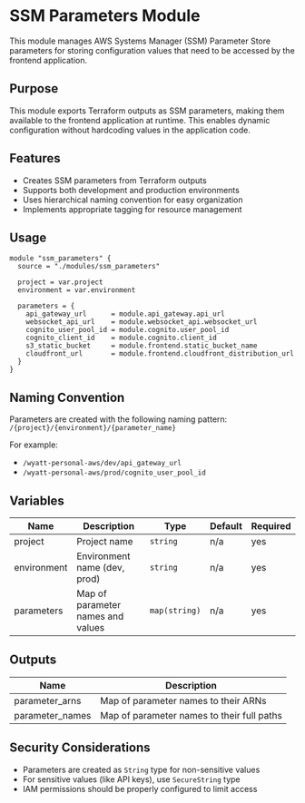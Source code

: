 # SSM Parameters Module

This module manages AWS Systems Manager (SSM) Parameter Store parameters for storing configuration values that need to be accessed by the frontend application.

## Purpose

This module exports Terraform outputs as SSM parameters, making them available to the frontend application at runtime. This enables dynamic configuration without hardcoding values in the application code.

## Features

- Creates SSM parameters from Terraform outputs
- Supports both development and production environments
- Uses hierarchical naming convention for easy organization
- Implements appropriate tagging for resource management

## Usage

```hcl
module "ssm_parameters" {
  source = "./modules/ssm_parameters"

  project = var.project
  environment = var.environment

  parameters = {
    api_gateway_url      = module.api_gateway.api_url
    websocket_api_url    = module.websocket_api.websocket_url
    cognito_user_pool_id = module.cognito.user_pool_id
    cognito_client_id    = module.cognito.client_id
    s3_static_bucket     = module.frontend.static_bucket_name
    cloudfront_url       = module.frontend.cloudfront_distribution_url
  }
}
```

## Naming Convention

Parameters are created with the following naming pattern:
`/{project}/{environment}/{parameter_name}`

For example:
- `/wyatt-personal-aws/dev/api_gateway_url`
- `/wyatt-personal-aws/prod/cognito_user_pool_id`

## Variables

| Name | Description | Type | Default | Required |
|------|-------------|------|---------|----------|
| project | Project name | `string` | n/a | yes |
| environment | Environment name (dev, prod) | `string` | n/a | yes |
| parameters | Map of parameter names and values | `map(string)` | n/a | yes |

## Outputs

| Name | Description |
|------|-------------|
| parameter_arns | Map of parameter names to their ARNs |
| parameter_names | Map of parameter names to their full paths |

## Security Considerations

- Parameters are created as `String` type for non-sensitive values
- For sensitive values (like API keys), use `SecureString` type
- IAM permissions should be properly configured to limit access
